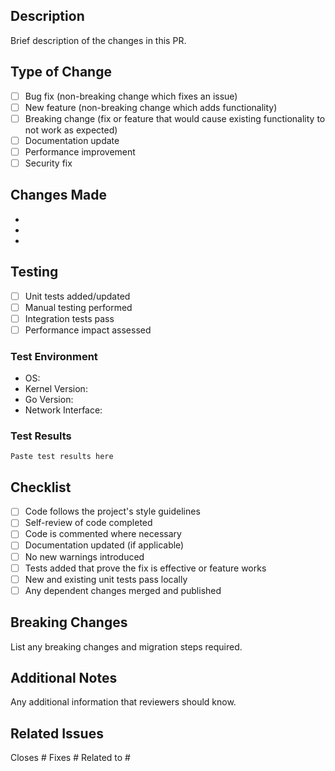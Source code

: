 ## Description

Brief description of the changes in this PR.

## Type of Change

- [ ] Bug fix (non-breaking change which fixes an issue)
- [ ] New feature (non-breaking change which adds functionality)
- [ ] Breaking change (fix or feature that would cause existing functionality to not work as expected)
- [ ] Documentation update
- [ ] Performance improvement
- [ ] Security fix

## Changes Made

- 
- 
- 

## Testing

- [ ] Unit tests added/updated
- [ ] Manual testing performed
- [ ] Integration tests pass
- [ ] Performance impact assessed

### Test Environment
- OS: 
- Kernel Version: 
- Go Version: 
- Network Interface: 

### Test Results
```
Paste test results here
```

## Checklist

- [ ] Code follows the project's style guidelines
- [ ] Self-review of code completed
- [ ] Code is commented where necessary
- [ ] Documentation updated (if applicable)
- [ ] No new warnings introduced
- [ ] Tests added that prove the fix is effective or feature works
- [ ] New and existing unit tests pass locally
- [ ] Any dependent changes merged and published

## Breaking Changes

List any breaking changes and migration steps required.

## Additional Notes

Any additional information that reviewers should know.

## Related Issues

Closes #
Fixes #
Related to #
